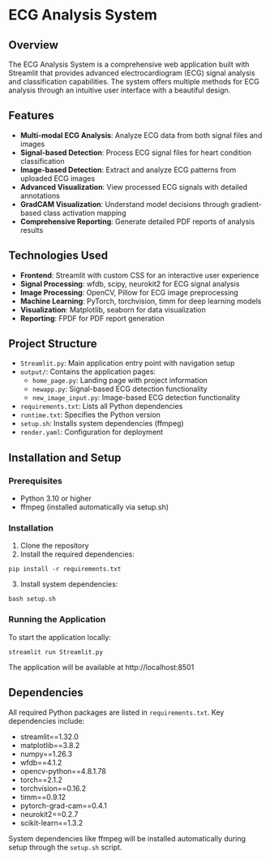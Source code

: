 # ECG Analysis System

## Overview

The ECG Analysis System is a comprehensive web application built with Streamlit that provides advanced electrocardiogram (ECG) signal analysis and classification capabilities. The system offers multiple methods for ECG analysis through an intuitive user interface with a beautiful design.

## Features

- **Multi-modal ECG Analysis**: Analyze ECG data from both signal files and images
- **Signal-based Detection**: Process ECG signal files for heart condition classification
- **Image-based Detection**: Extract and analyze ECG patterns from uploaded ECG images
- **Advanced Visualization**: View processed ECG signals with detailed annotations
- **GradCAM Visualization**: Understand model decisions through gradient-based class activation mapping
- **Comprehensive Reporting**: Generate detailed PDF reports of analysis results

## Technologies Used

- **Frontend**: Streamlit with custom CSS for an interactive user experience
- **Signal Processing**: wfdb, scipy, neurokit2 for ECG signal analysis
- **Image Processing**: OpenCV, Pillow for ECG image preprocessing
- **Machine Learning**: PyTorch, torchvision, timm for deep learning models
- **Visualization**: Matplotlib, seaborn for data visualization
- **Reporting**: FPDF for PDF report generation

## Project Structure

- `Streamlit.py`: Main application entry point with navigation setup
- `output/`: Contains the application pages:
  - `home_page.py`: Landing page with project information
  - `newapp.py`: Signal-based ECG detection functionality
  - `new_image_input.py`: Image-based ECG detection functionality
- `requirements.txt`: Lists all Python dependencies
- `runtime.txt`: Specifies the Python version
- `setup.sh`: Installs system dependencies (ffmpeg)
- `render.yaml`: Configuration for deployment

## Installation and Setup

### Prerequisites

- Python 3.10 or higher
- ffmpeg (installed automatically via setup.sh)

### Installation

1. Clone the repository
2. Install the required dependencies:

```
pip install -r requirements.txt
```

3. Install system dependencies:

```
bash setup.sh
```

### Running the Application

To start the application locally:

```
streamlit run Streamlit.py
```

The application will be available at http://localhost:8501

## Dependencies

All required Python packages are listed in `requirements.txt`. Key dependencies include:

- streamlit==1.32.0
- matplotlib==3.8.2
- numpy==1.26.3
- wfdb==4.1.2
- opencv-python==4.8.1.78
- torch==2.1.2
- torchvision==0.16.2
- timm==0.9.12
- pytorch-grad-cam==0.4.1
- neurokit2==0.2.7
- scikit-learn==1.3.2

System dependencies like ffmpeg will be installed automatically during setup through the `setup.sh` script.